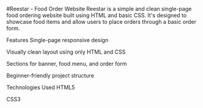 #Reestar - Food Order Website
Reestar is a simple and clean single-page food ordering website built using HTML and basic CSS. It's designed to showcase food items and allow users to place orders through a basic order form.

Features
Single-page responsive design

Visually clean layout using only HTML and CSS

Sections for banner, food menu, and order form

Beginner-friendly project structure

Technologies Used
HTML5

CSS3
